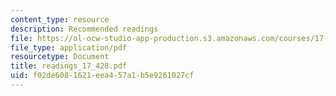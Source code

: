 ```yaml
---
content_type: resource
description: Recommended readings
file: https://ol-ocw-studio-app-production.s3.amazonaws.com/courses/17-428-american-foreign-policy-theory-and-method-fall-2004/f02de6081621eea457a1b5e9261027cf_readings_17_428.pdf
file_type: application/pdf
resourcetype: Document
title: readings_17_428.pdf
uid: f02de608-1621-eea4-57a1-b5e9261027cf
---
```

